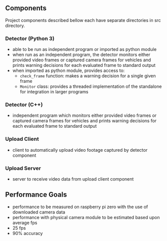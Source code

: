 ## Components

Project components described bellow each have separate directories in src directory.

### Detector (Python 3)
- able to be run as independent program or imported as python module
- when run as an independent program, the detector monitors either provided video frames or captured camera frames for vehicles and prints warning decisions for each evaluated frame to standard output
- when imported as python module, provides access to:
    - `check_frame` function: makes a warning decision for a single given frame
    - `Monitor` class: provides a threaded implementation of the standalone for integration in larger programs

### Detector (C++)
- independent program which monitors either provided video frames or captured camera frames for vehicles and prints warning decisions for each evaluated frame to standard output

### Upload Client
- client to automatically upload video footage captured by detector component

### Upload Server
- server to receive video data from upload client component

## Performance Goals
- performance to be measured on raspberry pi zero with the use of downloaded camera data
- performance with physical camera module to be estimated based upon average fps
- 25 fps
- 90% accuracy

